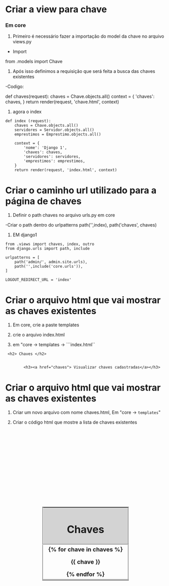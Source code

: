 # Criar a view para chave
### Em core 
1. Primeiro é necessário fazer a importação do model da chave no arquivo views.py

- Import

from .models import Chave

1. Após isso definimos a requisição que será feita a busca das chaves existentes

-Codigo: 

def chaves(request):
    chaves = Chave.objects.all()
    context = {
        'chaves': chaves,
    }
    return render(request, 'chave.html', context)

1. agora o index

```
def index (request):
    chaves = Chave.objects.all()
    servidores = Servidor.objects.all()
    emprestimos = Emprestimo.objects.all()

    context = {
        'nome': 'Django 1',
        'chaves': chaves,
        'servidores': servidores,
        'emprestimos': emprestimos,
    }
    return render(request, 'index.html', context)
```


# Criar o caminho url utilizado para a página de chaves


1. Definir o path chaves no arquivo urls.py em core

-Criar o path dentro do urlpatterns
path('',index),
path('chaves', chaves)

1. EM django1

```
from .views import chaves, index, outro
from django.urls import path, include

urlpatterns = [
    path('admin/', admin.site.urls),
    path('',include('core.urls')),
]

LOGOUT_REDIRECT_URL = 'index'

```


# Criar o arquivo html que vai mostrar as chaves existentes
1. Em core, crie a paste templates

1. crie o arquivo index.html

1. em "core -> templates -> ```index.html``

```
 <h2> Chaves </h2>
        

        <h3><a href="chaves"> Visualizar chaves cadastradas</a></h3>
```

# Criar o arquivo html que vai mostrar as chaves existentes

1. Criar um novo arquivo com nome chaves.html, Em "core -> ``templates``"

1. Criar o código html que mostre a lista de chaves existentes


<!DOCTYPE html>
<html lang="pt-br">

<head>
    <meta charset="UTF-8">
    <title>Chaves</title>
</head>
<body >
    <table style="display: flex; justify-content: center; margin-top: 250px; ">
        <tr>
            <th style="border-style: groove; width: 250px; background-color: lightgray;"><h1>Chaves</h1></th>
        </tr>
        <tr>
            <th style="border-style: groove; font-size: large;">
                {% for chave in chaves %}
                    <p> {{ chave }} </p>
                {% endfor %}
            </th>
        </tr>
    </table>
</body>
    
        
</html>
